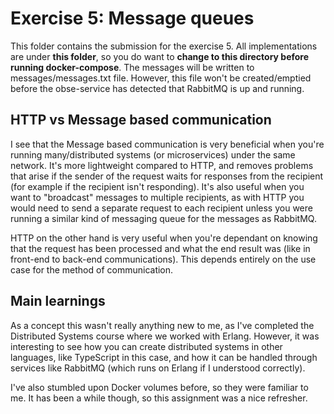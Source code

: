 # Exercise 5: Message queues
This folder contains the submission for the exercise 5. All implementations are under **this folder**, so you do want to **change to this directory before running docker-compose**. The messages will be written to messages/messages.txt file. However, this file won't be created/emptied before the obse-service has detected that RabbitMQ is up and running.

## HTTP vs Message based communication
I see that the Message based communication is very beneficial when you're running many/distributed systems (or microservices) under the same network. It's more lightweight compared to HTTP, and removes problems that arise if the sender of the request waits for responses from the recipient (for example if the recipient isn't responding). It's also useful when you want to "broadcast" messages to multiple recipients, as with HTTP you would need to send a separate request to each recipient unless you were running a similar kind of messaging queue for the messages as RabbitMQ.

HTTP on the other hand is very useful when you're dependant on knowing that the request has been processed and what the end result was (like in front-end to back-end communications). This depends entirely on the use case for the method of communication.

## Main learnings
As a concept this wasn't really anything new to me, as I've completed the Distributed Systems course where we worked with Erlang. However, it was interesting to see how you can create distributed systems in other languages, like TypeScript in this case, and how it can be handled through services like RabbitMQ (which runs on Erlang if I understood correctly).

I've also stumbled upon Docker volumes before, so they were familiar to me. It has been a while though, so this assignment was a nice refresher.